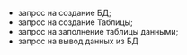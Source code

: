 * запрос на создание БД;
* запрос на создание Таблицы;
* запрос на заполнение таблицы данными;
* запрос на вывод данных из БД
